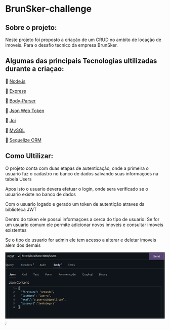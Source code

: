 # BrunSker-challenge

## Sobre o projeto: 

<p>Neste projeto foi proposto a criação de um CRUD no ambito de locação de imoveis. Para o desafio tecnico da empresa BrunSker. </p>

## Algumas das principais Tecnologias ultilizadas durante a criaçao:

<p>🔗 <a href="https://nodejs.org/pt-br/docs/" target="_blank">Node.js</a></p>
<p>🔗 <a href="https://expressjs.com/pt-br/" target="_blank">Express</a></p>
<p>🔗 <a href="https://www.npmjs.com/package/body-parser" target="_blank">Body-Parser</a></p>
<p>🔗 <a href="https://jwt.io/" target="_blank">Json Web Token</a></p>
<p>🔗 <a href="https://joi.dev/api/?v=17.5.0" target="_blank">Joi</a></p>
<p>🔗 <a href="https://www.mysql.com/" target="_blank">MySQL</a></p>
<p>🔗 <a href="https://sequelize.org/" target="_blank">Sequelize ORM</a></p>

##

## Como Ultilizar:

<p>O projeto conta com duas etapas de autenticação, onde a primeira o usuario faz o cadastro no banco de dados salvando suas informaçoes na tabela Users <p>
  <p>Apos isto o usuario devera efetuar o login, onde sera verificado se o usuario existe no banco de dados <p/>
  <p>Com o usuario logado e gerado um token de autentição atraves da biblioteca JWT <p/>
  
<p>Dentro do token ele possui informaçoes a cerca do tipo de usuario: Se for um usuario comum ele permite adicionar novos imoveis e consultar imoveis existentes </p>

<p>Se o tipo de usuario for admin ele tem acesso a alterar e deletar imoveis alem dos demais</p>
 
![DemonstraçaoCreateUser](/images/createUser.png);
